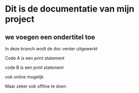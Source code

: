 # Dit is de documentatie van mijn project
## we voegen een ondertitel toe

In deze branch wodt de doc verder uitgewerkt

Code A is een print statement

code B is een print statement

ook online mogelijk

Maar zeker ook offline te doen